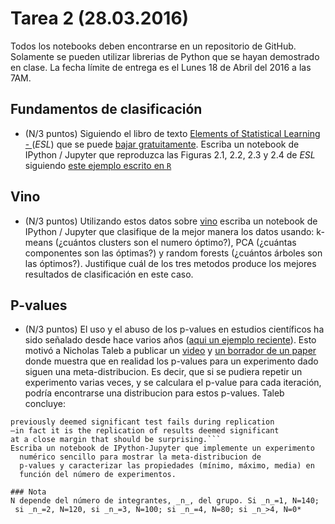 # Tarea 2 (28.03.2016) 

Todos los notebooks deben encontrarse en un repositorio de GitHub.
Solamente se pueden utilizar librerias de Python que se hayan demostrado en clase.
La fecha límite de entrega es el Lunes 18 de Abril del 2016 a las 7AM. 

## Fundamentos de clasificación

* (N/3 puntos) Siguiendo el libro de texto [Elements of Statistical
Learning - ](http://statweb.stanford.edu/~tibs/ElemStatLearn/) (*ESL*) que se
puede [bajar gratuitamente](http://statweb.stanford.edu/~tibs/ElemStatLearn/printings/ESLII_print10.pdf).
Escriba un notebook de IPython / Jupyter que reproduzca las Figuras
2.1, 2.2, 2.3 y 2.4 de *ESL* siguiendo [este ejemplo escrito en ```R```](http://finiterank.github.io/TESL/tresmodelos.html) 

## Vino

* (N/3 puntos) 
Utilizando estos datos sobre
[vino](http://archive.ics.uci.edu/ml/datasets/Wine) escriba un
notebook  de IPython / Jupyter  que clasifique de la mejor manera los
datos usando: k-means (¿cuántos clusters son el numero óptimo?),
PCA (¿cuántas componentes son las óptimas?) y random forests (¿cuántos
árboles son las óptimos?). Justifique cuál de los tres metodos produce los
mejores resultados de clasificación en este caso.



## P-values

* (N/3 puntos) El uso y el abuso de los p-values en estudios
  científicos ha sido señalado desde hace varios años ([aqui un
  ejemplo
  reciente](http://www.nature.com/news/statisticians-issue-warning-over-misuse-of-p-values-1.19503)). 
Esto  motivó a Nicholas Taleb a publicar un [video](https://www.youtube.com/watch?v=8qrfSh07rT0) y [un borrador de un
  paper](http://www.fooledbyrandomness.com/pvalues.pdf) donde muestra que en realidad los p-values para un experimento
  dado siguen una meta-distribucion. Es decir, que si se pudiera repetir
  un experimento varias veces, y se calculara el p-value para cada
  iteración, podría encontrarse una distribucion para estos
  p-values. Taleb concluye: 
```There should be no surprise that a
previously deemed significant test fails during replication
–in fact it is the replication of results deemed significant
at a close margin that should be surprising.```
Escriba un notebook de IPython-Jupyter que implemente un experimento
  numérico sencillo para mostrar la meta-distribucion de
  p-values y caracterizar las propiedades (mínimo, máximo, media) en
  función del número de experimentos.  

### Nota
N depende del número de integrantes, _n_, del grupo. Si _n_=1, N=140;
 si _n_=2, N=120, si _n_=3, N=100; si _n_=4, N=80; si _n_>4, N=0*
